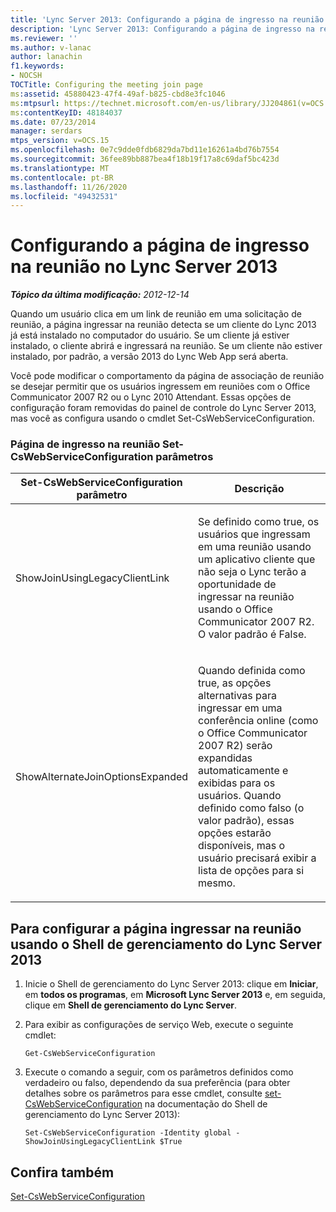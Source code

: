 ```yaml
---
title: 'Lync Server 2013: Configurando a página de ingresso na reunião'
description: 'Lync Server 2013: Configurando a página de ingresso na reunião.'
ms.reviewer: ''
ms.author: v-lanac
author: lanachin
f1.keywords:
- NOCSH
TOCTitle: Configuring the meeting join page
ms:assetid: 45880423-47f4-49af-b825-cbd8e3fc1046
ms:mtpsurl: https://technet.microsoft.com/en-us/library/JJ204861(v=OCS.15)
ms:contentKeyID: 48184037
ms.date: 07/23/2014
manager: serdars
mtps_version: v=OCS.15
ms.openlocfilehash: 0e7c9dde0fdb6829da7bd11e16261a4bd76b7554
ms.sourcegitcommit: 36fee89bb887bea4f18b19f17a8c69daf5bc423d
ms.translationtype: MT
ms.contentlocale: pt-BR
ms.lasthandoff: 11/26/2020
ms.locfileid: "49432531"
---
```

# <a name="configuring-the-meeting-join-page-in-lync-server-2013"></a>Configurando a página de ingresso na reunião no Lync Server 2013

<div data-xmlns="http://www.w3.org/1999/xhtml">

<div class="topic" data-xmlns="http://www.w3.org/1999/xhtml" data-msxsl="urn:schemas-microsoft-com:xslt" data-cs="https://msdn.microsoft.com/">

<div data-asp="https://msdn2.microsoft.com/asp">



</div>

<div id="mainSection">

<div id="mainBody">

<span> </span>

_**Tópico da última modificação:** 2012-12-14_

Quando um usuário clica em um link de reunião em uma solicitação de reunião, a página ingressar na reunião detecta se um cliente do Lync 2013 já está instalado no computador do usuário. Se um cliente já estiver instalado, o cliente abrirá e ingressará na reunião. Se um cliente não estiver instalado, por padrão, a versão 2013 do Lync Web App será aberta.

Você pode modificar o comportamento da página de associação de reunião se desejar permitir que os usuários ingressem em reuniões com o Office Communicator 2007 R2 ou o Lync 2010 Attendant. Essas opções de configuração foram removidas do painel de controle do Lync Server 2013, mas você as configura usando o cmdlet Set-CsWebServiceConfiguration.

### <a name="meeting-join-page-set-cswebserviceconfiguration-parameters"></a>Página de ingresso na reunião Set-CsWebServiceConfiguration parâmetros

<table>
<colgroup>
<col style="width: 50%" />
<col style="width: 50%" />
</colgroup>
<thead>
<tr class="header">
<th>Set-CsWebServiceConfiguration parâmetro</th>
<th>Descrição</th>
</tr>
</thead>
<tbody>
<tr class="odd">
<td><p>ShowJoinUsingLegacyClientLink</p></td>
<td><p>Se definido como true, os usuários que ingressam em uma reunião usando um aplicativo cliente que não seja o Lync terão a oportunidade de ingressar na reunião usando o Office Communicator 2007 R2. O valor padrão é False.</p></td>
</tr>
<tr class="even">
<td><p>ShowAlternateJoinOptionsExpanded</p></td>
<td><p>Quando definida como true, as opções alternativas para ingressar em uma conferência online (como o Office Communicator 2007 R2) serão expandidas automaticamente e exibidas para os usuários. Quando definido como falso (o valor padrão), essas opções estarão disponíveis, mas o usuário precisará exibir a lista de opções para si mesmo.</p></td>
</tr>
</tbody>
</table>


<div>

## <a name="to-configure-the-meeting-join-page-by-using-lync-server-2013-management-shell"></a>Para configurar a página ingressar na reunião usando o Shell de gerenciamento do Lync Server 2013

1.  Inicie o Shell de gerenciamento do Lync Server 2013: clique em **Iniciar**, em **todos os programas**, em **Microsoft Lync Server 2013** e, em seguida, clique em **Shell de gerenciamento do Lync Server**.

2.  Para exibir as configurações de serviço Web, execute o seguinte cmdlet:
    
        Get-CsWebServiceConfiguration

3.  Execute o comando a seguir, com os parâmetros definidos como verdadeiro ou falso, dependendo da sua preferência (para obter detalhes sobre os parâmetros para esse cmdlet, consulte [set-CsWebServiceConfiguration](https://docs.microsoft.com/powershell/module/skype/Set-CsWebServiceConfiguration) na documentação do Shell de gerenciamento do Lync Server 2013):
    
        Set-CsWebServiceConfiguration -Identity global -ShowJoinUsingLegacyClientLink $True

</div>

<div>

## <a name="see-also"></a>Confira também


[Set-CsWebServiceConfiguration](https://docs.microsoft.com/powershell/module/skype/Set-CsWebServiceConfiguration)  
  

</div>

</div>

<span> </span>

</div>

</div>

</div>

